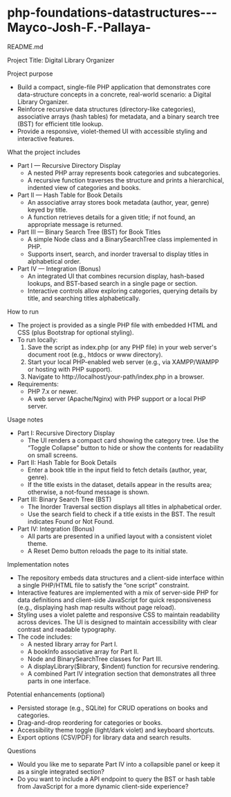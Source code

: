 # php-foundations-datastructures---Mayco-Josh-F.-Pallaya-

README.md

Project Title: Digital Library Organizer

Project purpose
- Build a compact, single-file PHP application that demonstrates core data-structure concepts in a concrete, real-world scenario: a Digital Library Organizer.
- Reinforce recursive data structures (directory-like categories), associative arrays (hash tables) for metadata, and a binary search tree (BST) for efficient title lookup.
- Provide a responsive, violet-themed UI with accessible styling and interactive features.

What the project includes
- Part I — Recursive Directory Display
  - A nested PHP array represents book categories and subcategories.
  - A recursive function traverses the structure and prints a hierarchical, indented view of categories and books.
- Part II — Hash Table for Book Details
  - An associative array stores book metadata (author, year, genre) keyed by title.
  - A function retrieves details for a given title; if not found, an appropriate message is returned.
- Part III — Binary Search Tree (BST) for Book Titles
  - A simple Node class and a BinarySearchTree class implemented in PHP.
  - Supports insert, search, and inorder traversal to display titles in alphabetical order.
- Part IV — Integration (Bonus)
  - An integrated UI that combines recursion display, hash-based lookups, and BST-based search in a single page or section.
  - Interactive controls allow exploring categories, querying details by title, and searching titles alphabetically.

How to run
- The project is provided as a single PHP file with embedded HTML and CSS (plus Bootstrap for optional styling).
- To run locally:
  1. Save the script as index.php (or any PHP file) in your web server's document root (e.g., htdocs or www directory).
  2. Start your local PHP-enabled web server (e.g., via XAMPP/WAMPP or hosting with PHP support).
  3. Navigate to http://localhost/your-path/index.php in a browser.
- Requirements:
  - PHP 7.x or newer.
  - A web server (Apache/Nginx) with PHP support or a local PHP server.

Usage notes
- Part I: Recursive Directory Display
  - The UI renders a compact card showing the category tree. Use the “Toggle Collapse” button to hide or show the contents for readability on small screens.
- Part II: Hash Table for Book Details
  - Enter a book title in the input field to fetch details (author, year, genre).
  - If the title exists in the dataset, details appear in the results area; otherwise, a not-found message is shown.
- Part III: Binary Search Tree (BST)
  - The Inorder Traversal section displays all titles in alphabetical order.
  - Use the search field to check if a title exists in the BST. The result indicates Found or Not Found.
- Part IV: Integration (Bonus)
  - All parts are presented in a unified layout with a consistent violet theme.
  - A Reset Demo button reloads the page to its initial state.

Implementation notes
- The repository embeds data structures and a client-side interface within a single PHP/HTML file to satisfy the “one script” constraint.
- Interactive features are implemented with a mix of server-side PHP for data definitions and client-side JavaScript for quick responsiveness (e.g., displaying hash map results without page reload).
- Styling uses a violet palette and responsive CSS to maintain readability across devices. The UI is designed to maintain accessibility with clear contrast and readable typography.
- The code includes:
  - A nested library array for Part I.
  - A bookInfo associative array for Part II.
  - Node and BinarySearchTree classes for Part III.
  - A displayLibrary($library, $indent) function for recursive rendering.
  - A combined Part IV integration section that demonstrates all three parts in one interface.

Potential enhancements (optional)
- Persisted storage (e.g., SQLite) for CRUD operations on books and categories.
- Drag-and-drop reordering for categories or books.
- Accessibility theme toggle (light/dark violet) and keyboard shortcuts.
- Export options (CSV/PDF) for library data and search results.

Questions
- Would you like me to separate Part IV into a collapsible panel or keep it as a single integrated section?
- Do you want to include a API endpoint to query the BST or hash table from JavaScript for a more dynamic client-side experience?
